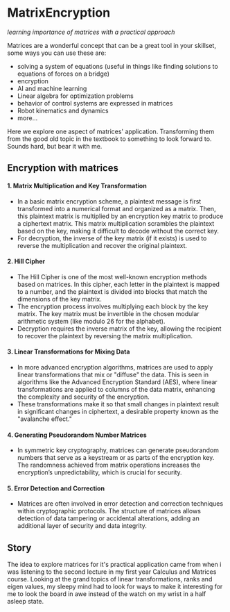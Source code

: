# MatrixEncryption
_learning importance of matrices with a practical approach_

Matrices are a wonderful concept that can be a great tool in your skillset, some ways you can use these are:
* solving a system of equations (useful in things like finding solutions to equations of forces on a bridge)
* encryption
* AI and machine learning
* Linear algebra for optimization problems
* behavior of control systems are expressed in matrices
* Robot kinematics and dynamics
* more...

Here we explore one aspect of matrices' application. Transforming them from the good old topic in the textbook to something to look forward to. Sounds hard, but bear it with me.

## Encryption with matrices
#### 1. Matrix Multiplication and Key Transformation

- In a basic matrix encryption scheme, a plaintext message is first transformed into a numerical format and organized as a matrix. Then, this plaintext matrix is multiplied by an encryption key matrix to produce a ciphertext matrix. This matrix multiplication scrambles the plaintext based on the key, making it difficult to decode without the correct key.
- For decryption, the inverse of the key matrix (if it exists) is used to reverse the multiplication and recover the original plaintext.

#### 2. Hill Cipher

- The Hill Cipher is one of the most well-known encryption methods based on matrices. In this cipher, each letter in the plaintext is mapped to a number, and the plaintext is divided into blocks that match the dimensions of the key matrix.
- The encryption process involves multiplying each block by the key matrix. The key matrix must be invertible in the chosen modular arithmetic system (like modulo 26 for the alphabet).
- Decryption requires the inverse matrix of the key, allowing the recipient to recover the plaintext by reversing the matrix multiplication.

#### 3. Linear Transformations for Mixing Data

- In more advanced encryption algorithms, matrices are used to apply linear transformations that mix or "diffuse" the data. This is seen in algorithms like the Advanced Encryption Standard (AES), where linear transformations are applied to columns of the data matrix, enhancing the complexity and security of the encryption.
- These transformations make it so that small changes in plaintext result in significant changes in ciphertext, a desirable property known as the "avalanche effect."

#### 4. Generating Pseudorandom Number Matrices

- In symmetric key cryptography, matrices can generate pseudorandom numbers that serve as a keystream or as parts of the encryption key. The randomness achieved from matrix operations increases the encryption’s unpredictability, which is crucial for security.

#### 5. Error Detection and Correction

- Matrices are often involved in error detection and correction techniques within cryptographic protocols. The structure of matrices allows detection of data tampering or accidental alterations, adding an additional layer of security and data integrity.



## Story
The idea to explore matrices for it's practical application came from when i was listening to the second lecture in my first year Calculus and Matrices course. Looking at the grand topics of linear transformations, ranks and eigen values, my sleepy mind had to look for ways to make it interesting for me to look the board in awe instead of the watch on my wrist in a half asleep state.